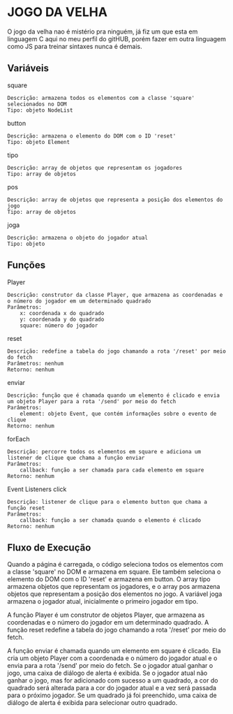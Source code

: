 # JOGO DA VELHA

O jogo da velha nao é mistério pra ninguém, já fiz um que esta em linguagem C aqui no meu perfil do gitHUB, porém fazer em outra linguagem como JS para treinar sintaxes nunca é demais.
## Variáveis
square

    Descrição: armazena todos os elementos com a classe 'square' selecionados no DOM
    Tipo: objeto NodeList

button

    Descrição: armazena o elemento do DOM com o ID 'reset'
    Tipo: objeto Element

tipo

    Descrição: array de objetos que representam os jogadores
    Tipo: array de objetos

pos

    Descrição: array de objetos que representa a posição dos elementos do jogo
    Tipo: array de objetos

joga

    Descrição: armazena o objeto do jogador atual
    Tipo: objeto

## Funções
Player

    Descrição: construtor da classe Player, que armazena as coordenadas e o número do jogador em um determinado quadrado
    Parâmetros:
        x: coordenada x do quadrado
        y: coordenada y do quadrado
        square: número do jogador

reset

    Descrição: redefine a tabela do jogo chamando a rota '/reset' por meio do fetch
    Parâmetros: nenhum
    Retorno: nenhum

enviar

    Descrição: função que é chamada quando um elemento é clicado e envia um objeto Player para a rota '/send' por meio do fetch
    Parâmetros:
        element: objeto Event, que contém informações sobre o evento de clique
    Retorno: nenhum

forEach

    Descrição: percorre todos os elementos em square e adiciona um listener de clique que chama a função enviar
    Parâmetros:
        callback: função a ser chamada para cada elemento em square
    Retorno: nenhum

Event Listeners
click

    Descrição: listener de clique para o elemento button que chama a função reset
    Parâmetros:
        callback: função a ser chamada quando o elemento é clicado
    Retorno: nenhum

## Fluxo de Execução

Quando a página é carregada, o código seleciona todos os elementos com a classe 'square' no DOM e armazena em square. Ele também seleciona o elemento do DOM com o ID 'reset' e armazena em button. O array tipo armazena objetos que representam os jogadores, e o array pos armazena objetos que representam a posição dos elementos no jogo. A variável joga armazena o jogador atual, inicialmente o primeiro jogador em tipo.

A função Player é um construtor de objetos Player, que armazena as coordenadas e o número do jogador em um determinado quadrado. A função reset redefine a tabela do jogo chamando a rota '/reset' por meio do fetch.

A função enviar é chamada quando um elemento em square é clicado. Ela cria um objeto Player com a coordenada e o número do jogador atual e o envia para a rota '/send' por meio do fetch. Se o jogador atual ganhar o jogo, uma caixa de diálogo de alerta é exibida. Se o jogador atual não ganhar o jogo, mas for adicionado com sucesso a um quadrado, a cor do quadrado será alterada para a cor do jogador atual e a vez será passada para o próximo jogador. Se um quadrado já foi preenchido, uma caixa de diálogo de alerta é exibida para selecionar outro quadrado.
